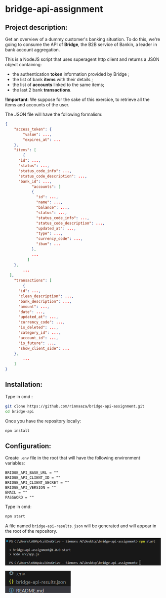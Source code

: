 # bridge-api-assignment

## Project description:
Get an overview of a dummy customer's banking situation. 
To do this, we're going to consume the API of **Bridge**, the B2B service of Bankin, a leader in bank account aggregation.

This is a NodeJS script that uses superagent http client and returns a JSON object containing:
- the authentication **token** information provided by Bridge ;
- the list of bank **items** with their details ;
- the list of **accounts** linked to the same items;
- the last 2 bank **transactions**.

**!Important**: We suppose for the sake of this exercice, to retrieve all the items and accounts of the user.

The JSON file will have the following formalism:

``` JSON
{
	"access_token": {
		"value": ...,
		"expires_at": ...
	},
	"items": [
		{
      "id": ...,
      "status": ...,
      "status_code_info": ...,
      "status_code_description": ...,
      "bank_id": ...,
			"accounts": [
		    {
		      "id": ...,
		      "name": ...,
		      "balance": ...,
		      "status": ...,
		      "status_code_info": ...,
		      "status_code_description": ...,
		      "updated_at": ...,
		      "type": ...,
		      "currency_code": ...,
		      "iban": ...
		    },
		    ...
		  ]
    },
		...
  ],
	"transactions": [
		{
      "id": ...,
      "clean_description": ...,
      "bank_description": ...,
      "amount": ...,
      "date": ...,
      "updated_at": ...,
      "currency_code": ...,
      "is_deleted": ...,
      "category_id": ...,
      "account_id": ...,
      "is_future": ...,
      "show_client_side": ...
    },
		...
	]
}
```

## Installation:
Type in cmd :
```bash
git clone https://github.com/rinnaaza/bridge-api-assignment.git
cd bridge-api
```

Once you have the repository locally: 

```bash
npm install
```

## Configuration:
Create `.env` file in the root that will have the following environment variables:
```
BRIDGE_API_BASE_URL = ""
BRIDGE_API_CLIENT_ID = ""
BRIDGE_API_CLIENT_SECRET = ""
BRIDGE_API_VERSION = ""
EMAIL = ""
PASSWORD = ""
```

Type in cmd:
```bash
npm start
```

A file named `bridge-api-results.json` will be generated and will appear in the root of the repository.

![alt text](./documentation/terminal-command.png)

![alt text](./documentation/generated-json-file.png)